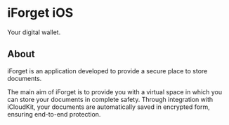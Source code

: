 # iForget iOS

Your digital wallet.

## About
iForget is an application developed to provide a secure place to store documents. 

The main aim of iForget is to provide you with a virtual space in which you can store your documents in complete safety. Through integration with iCloudKit, your documents are automatically saved in encrypted form, ensuring end-to-end protection.
